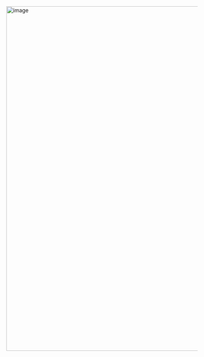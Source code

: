 <img width="1919" height="905" alt="image" src="https://github.com/user-attachments/assets/a0b7104b-9e0b-4e37-a07a-4d48601ae757" />
